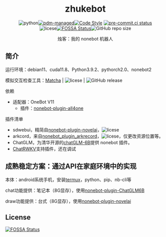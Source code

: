 <div align="center">

# zhukebot

![python](https://img.shields.io/badge/python-3.8+-blue)[![pdm-managed](https://img.shields.io/badge/pdm-managed-blueviolet)](https://pdm.fming.dev)[![Code Style](https://img.shields.io/badge/code%20style-black-000000.svg)](https://github.com/psf/black)
[![pre-commit.ci status](https://results.pre-commit.ci/badge/github/DaoMingze/zhukebot/main.svg)](https://results.pre-commit.ci/latest/github/DaoMingze/zhukebot/main)
<br/>
![licese](https://img.shields.io/github/license/DaoMingze/zhukebot)[![FOSSA Status](https://app.fossa.com/api/projects/git%2Bgithub.com%2FDaoMingze%2Fzhukebot.svg?type=shield)](https://app.fossa.com/projects/git%2Bgithub.com%2FDaoMingze%2Fzhukebot?ref=badge_shield)![GitHub repo size](https://img.shields.io/github/repo-size/daomingze/zhukebot)

<!--![GitHub release](https://img.shields.io/github/v/release/daomingze/zhukebot)-->

烛客：我的 nonebot 机器人

</div>

## 简介

运行环境：debian11、cuda11.8、Python3.9.2、pythorch2.0、nonebot2

模拟交互检查工具：[Matcha](https://github.com/A-kirami/matcha) | ![licese](https://img.shields.io/github/license/A-kirami/matcha?style=flat-square) | ![GitHub release](https://img.shields.io/github/v/release/A-kirami/matcha?style=flat-square)

依赖

- 适配器：OneBot V11
  - 插件：[nonebot-plugin-all4one](https://github.com/nonepkg/nonebot-plugin-all4one)

插件清单

- sdwebui，精简自[nonebot-plugin-novelai](https://github.com/sena-nana/nonebot-plugin-novelai)，![licese](https://img.shields.io/github/license/sena-nana/nonebot-plugin-novelai?style=flat-square)
- arkcord，来自[nonebot_plugin_arkrecord](https://github.com/zheuziihau/nonebot_plugin_arkrecord)，![licese](https://img.shields.io/github/license/zheuziihau/nonebot_plugin_arkrecord?style=flat-square)，仅更改资源位置等。
- ChatGLM，为清华开源的[chatGLM-6B](https://github.com/THUDM/ChatGLM-6B)提供 nonebot 插件。
- [ChatRWKV](https://github.com/BlinkDL/ChatRWKV)支持插件，还在调试

## 成熟稳定方案：通过API在家庭环境中的实现

本体：android系统手机，安装[termux](https://github.com/termux/termux-app)，python、pip、nb-cli等

chat功能提供：笔记本（8G显存），使用[nonebot-plugin-ChatGLM6B](https://github.com/QNLanYang/nonebot_plugin_ChatGLM6B)

draw功能提供：台式（8G显存），使用[nonebot-plugin-novelai](https://github.com/sena-nana/nonebot-plugin-novelai)

## License

[![FOSSA Status](https://app.fossa.com/api/projects/git%2Bgithub.com%2FDaoMingze%2Fzhukebot.svg?type=large)](https://app.fossa.com/projects/git%2Bgithub.com%2FDaoMingze%2Fzhukebot?ref=badge_large)
